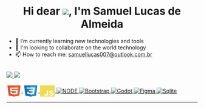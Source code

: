 <h1 align="center">Hi dear <img src="https://raw.githubusercontent.com/kaueMarques/kaueMarques/master/hi.gif" width="40px">, I'm Samuel Lucas de Almeida</h1>

- 🌱 I’m currently learning new technologies and tools
- 👯 I'm looking to collaborate on the world technology
- 📫 How to reach me: samuellucas007@outlook.com.br

<br>


<div style="display: inline-block" align="center">
    <a href="https://github.com/Samuellucas007">
    <img height="150em" src="https://github-readme-stats.vercel.app/api?username=Samuellucas007&show_icons=true&theme=dracula&include_all_commits=true&count_private=true"/>
    <img height="150em" src="https://github-readme-stats.vercel.app/api/top-langs/?username=Samuellucas007&layout=compact&langs_count=16&theme=dracula"/>
</div>
  
<div style="display: inline_block"><br>
    <img align="center" alt="HTML" height="30" width="40" src="https://raw.githubusercontent.com/devicons/devicon/master/icons/html5/html5-original.svg"/>
    <img align="center" alt="CSS" height="30" width="40" src="https://raw.githubusercontent.com/devicons/devicon/master/icons/css3/css3-original.svg"/>
    <img align="center" alt="Js" height="30" width="40" src="https://raw.githubusercontent.com/devicons/devicon/master/icons/javascript/javascript-plain.svg"/>
    <img align="center" alt="NODE" height="30" width="40" src="https://cdn.jsdelivr.net/gh/devicons/devicon/icons/nodejs/nodejs-original.svg"/>
    <img align="center" alt="Bootstrap" height="30" width="40" src="https://cdn.jsdelivr.net/gh/devicons/devicon/icons/bootstrap/bootstrap-original.svg"/>
    <img align="center" alt="Godot" height="30" width="40" src="https://cdn.jsdelivr.net/gh/devicons/devicon/icons/godot/godot-original.svg"/>
    <img align="center" alt="Figma" height="30" width="40" src="https://cdn.jsdelivr.net/gh/devicons/devicon/icons/figma/figma-original.svg"/>
    <img align="center" alt="Sqlite" height="30" width="40" src="https://cdn.jsdelivr.net/gh/devicons/devicon/icons/sqlite/sqlite-original.svg"/>
</div>
  
  <hr></hr>
  
<!--<div> 
   <a href="https://www.instagram.com/https://www.instagram.com/lyorrei/" target="_blank"><img src="https://img.shields.io/badge/-Instagram-%23E4405F?style=for-the-badge&logo=instagram&logoColor=white" target="_blank"></a>
</div>
-->
